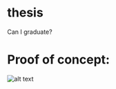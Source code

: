 # thesis
Can I graduate?

# Proof of concept:

![alt text](https://github.com/markhannel/thesis/Figures/title_page.png)